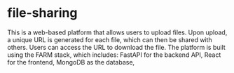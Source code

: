 # file-sharing
This is a web-based platform that allows users to upload files. Upon upload, a unique URL is generated for each file, which can then be shared with others. Users can access the URL to download the file.  The platform is built using the FARM stack, which includes:  FastAPI for the backend API, React for the frontend, MongoDB as the database,
